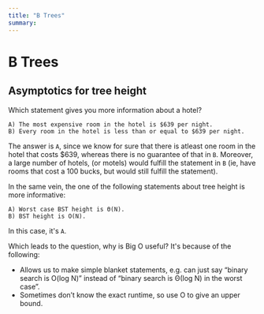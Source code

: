 ```yaml
---
title: "B Trees"
summary: 
---
```


B Trees
===

Asymptotics for tree height
---

Which statement gives you more information about a hotel?

```
A) The most expensive room in the hotel is $639 per night.
B) Every room in the hotel is less than or equal to $639 per night.
```

The answer is `A`, since we know for sure that there is atleast one room in the
hotel that costs $639, whereas there is no guarantee of that in `B`. Moreover, a
large number of hotels, (or motels) would fulfill the statement in `B` (ie, have
rooms that cost a 100 bucks, but would still fulfill the statement).

In the same vein, the one of the following statements about tree height is more
informative:

```
A) Worst case BST height is Θ(N).
B) BST height is O(N).
```

In this case, it's `A`.

Which leads to the question, why is Big O useful? It's because of the following:

- Allows us to make simple blanket statements, e.g. can just say “binary search
is O(log N)” instead of “binary search is Θ(log N) in the worst case”.
- Sometimes don’t know the exact runtime, so use O to give an upper bound.

